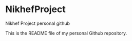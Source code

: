 # NikhefProject
Nikhef Project personal github

This is the README file of my personal Github repository.
